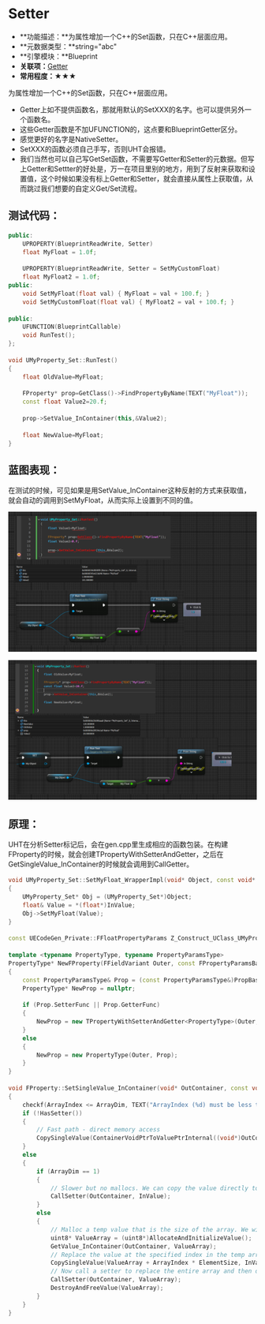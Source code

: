 # Setter

- **功能描述：**为属性增加一个C++的Set函数，只在C++层面应用。
- **元数据类型：**string="abc"
- **引擎模块：**Blueprint
- **关联项：**[Getter](../Getter.md)
- **常用程度：**★★★

为属性增加一个C++的Set函数，只在C++层面应用。

- Getter上如不提供函数名，那就用默认的SetXXX的名字。也可以提供另外一个函数名。
- 这些Getter函数是不加UFUNCTION的，这点要和BlueprintGetter区分。
- 感觉更好的名字是NativeSetter。
- SetXXX的函数必须自己手写，否则UHT会报错。
- 我们当然也可以自己写GetSet函数，不需要写Getter和Setter的元数据。但写上Getter和Settter的好处是，万一在项目里别的地方，用到了反射来获取和设置值，这个时候如果没有标上Getter和Setter，就会直接从属性上获取值，从而跳过我们想要的自定义Get/Set流程。

## 测试代码：

```cpp
public:
	UPROPERTY(BlueprintReadWrite, Setter)
	float MyFloat = 1.0f;

	UPROPERTY(BlueprintReadWrite, Setter = SetMyCustomFloat)
	float MyFloat2 = 1.0f;
public:
	void SetMyFloat(float val) { MyFloat = val + 100.f; }
	void SetMyCustomFloat(float val) { MyFloat2 = val + 100.f; }

public:
	UFUNCTION(BlueprintCallable)
	void RunTest();
};

void UMyProperty_Set::RunTest()
{
	float OldValue=MyFloat;

	FProperty* prop=GetClass()->FindPropertyByName(TEXT("MyFloat"));
	const float Value2=20.f;

	prop->SetValue_InContainer(this,&Value2);

	float NewValue=MyFloat;
}
```

## 蓝图表现：

在测试的时候，可见如果是用SetValue_InContainer这种反射的方式来获取值，就会自动的调用到SetMyFloat，从而实际上设置到不同的值。

![Untitled](Untitled.png)

![Untitled](Untitled%201.png)

## 原理：

UHT在分析Setter标记后，会在gen.cpp里生成相应的函数包装。在构建FProperty的时候，就会创建TPropertyWithSetterAndGetter，之后在GetSingleValue_InContainer的时候就会调用到CallGetter。

```cpp
void UMyProperty_Set::SetMyFloat_WrapperImpl(void* Object, const void* InValue)
{
	UMyProperty_Set* Obj = (UMyProperty_Set*)Object;
	float& Value = *(float*)InValue;
	Obj->SetMyFloat(Value);
}

const UECodeGen_Private::FFloatPropertyParams Z_Construct_UClass_UMyProperty_Set_Statics::NewProp_MyFloat = { "MyFloat", nullptr, (EPropertyFlags)0x0010000000000004, UECodeGen_Private::EPropertyGenFlags::Float, RF_Public|RF_Transient|RF_MarkAsNative, &UMyProperty_Set::SetMyFloat_WrapperImpl, nullptr, 1, STRUCT_OFFSET(UMyProperty_Set, MyFloat), METADATA_PARAMS(UE_ARRAY_COUNT(NewProp_MyFloat_MetaData), NewProp_MyFloat_MetaData) };

template <typename PropertyType, typename PropertyParamsType>
PropertyType* NewFProperty(FFieldVariant Outer, const FPropertyParamsBase& PropBase)
{
	const PropertyParamsType& Prop = (const PropertyParamsType&)PropBase;
	PropertyType* NewProp = nullptr;

	if (Prop.SetterFunc || Prop.GetterFunc)
	{
		NewProp = new TPropertyWithSetterAndGetter<PropertyType>(Outer, Prop);
	}
	else
	{
		NewProp = new PropertyType(Outer, Prop);
	}
}

void FProperty::SetSingleValue_InContainer(void* OutContainer, const void* InValue, int32 ArrayIndex) const
{
	checkf(ArrayIndex <= ArrayDim, TEXT("ArrayIndex (%d) must be less than the property %s array size (%d)"), ArrayIndex, *GetFullName(), ArrayDim);
	if (!HasSetter())
	{
		// Fast path - direct memory access
		CopySingleValue(ContainerVoidPtrToValuePtrInternal((void*)OutContainer, ArrayIndex), InValue);
	}
	else
	{
		if (ArrayDim == 1)
		{
			// Slower but no mallocs. We can copy the value directly to the resulting param
			CallSetter(OutContainer, InValue);
		}
		else
		{
			// Malloc a temp value that is the size of the array. We will then copy the entire array to the temp value
			uint8* ValueArray = (uint8*)AllocateAndInitializeValue();
			GetValue_InContainer(OutContainer, ValueArray);
			// Replace the value at the specified index in the temp array with the InValue
			CopySingleValue(ValueArray + ArrayIndex * ElementSize, InValue);
			// Now call a setter to replace the entire array and then destroy the temp value
			CallSetter(OutContainer, ValueArray);
			DestroyAndFreeValue(ValueArray);
		}
	}
}
```
